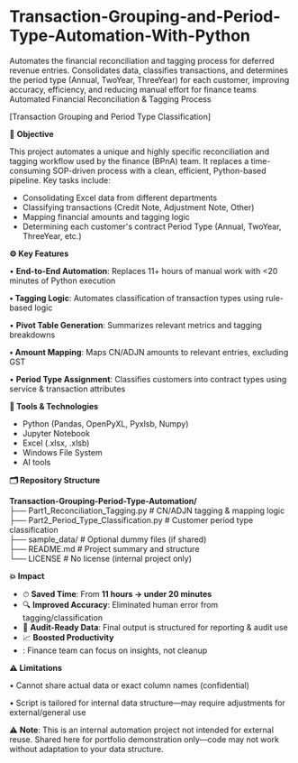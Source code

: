 # Transaction-Grouping-and-Period-Type-Automation-With-Python
Automates the financial reconciliation and tagging process for deferred revenue entries. Consolidates data, classifies transactions, and determines the period type (Annual, TwoYear, ThreeYear) for each customer, improving accuracy, efficiency, and reducing manual effort for finance teams
Automated Financial Reconciliation & Tagging Process

\[Transaction Grouping and Period Type Classification\]

📌 **Objective**

This project automates a unique and highly specific reconciliation and tagging workflow used by the finance (BPnA) team. It replaces a time-consuming SOP-driven process with a clean, efficient, Python-based pipeline. Key tasks include:

- Consolidating Excel data from different departments
- Classifying transactions (Credit Note, Adjustment Note, Other)
- Mapping financial amounts and tagging logic
- Determining each customer's contract Period Type (Annual, TwoYear, ThreeYear, etc.)

**⚙️ Key Features**

• **End-to-End Automation**: Replaces 11+ hours of manual work with <20 minutes of Python execution

**• Tagging Logic**: Automates classification of transaction types using rule-based logic

• **Pivot Table Generation**: Summarizes relevant metrics and tagging breakdowns

**• Amount Mapping**: Maps CN/ADJN amounts to relevant entries, excluding GST

• **Period Type Assignment**: Classifies customers into contract types using service & transaction attributes

**🧠 Tools & Technologies**

- Python (Pandas, OpenPyXL, Pyxlsb, Numpy)
- Jupyter Notebook
- Excel (.xlsx, .xlsb)
- Windows File System
- AI tools

**🗂 Repository Structure**

**Transaction-Grouping-Period-Type-Automation/**  
├── Part1_Reconciliation_Tagging.py # CN/ADJN tagging & mapping logic  
├── Part2_Period_Type_Classification.py # Customer period type classification  
├── sample_data/ # Optional dummy files (if shared)  
├── README.md # Project summary and structure  
└── LICENSE # No license (internal project only)

**💥 Impact**

- ⏱ **Saved Time**: From **11 hours → under 20 minutes**
- 🔍 **Improved Accuracy**: Eliminated human error from tagging/classification
- 🧾 **Audit-Ready Data**: Final output is structured for reporting & audit use
- 📈 **Boosted Productivity**
- : Finance team can focus on insights, not cleanup

**⚠️ Limitations**

• Cannot share actual data or exact column names (confidential)

• Script is tailored for internal data structure—may require adjustments for external/general use

⚠️ **Note**: This is an internal automation project not intended for external reuse. Shared here for portfolio demonstration only—code may not work without adaptation to your data structure.
